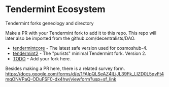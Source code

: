 # Tendermint Ecosystem
Tendermint forks geneology and directory

Make a PR with your Tendermint fork to add it to this repo.
This repo will later also be imported from the github.com/decentralists/DAO.

* [tendermintcore](https://github.com/tendermint/tendermint) - The latest safe version used for cosmoshub-4.
* [tendermint2](https://github.com/tendermint/tendermint2) - The "purists" minimal Tendermint fork. Version 2. 
* [TODO](github.com) - Add your fork here.

Besides making a PR here, there is a related survey form.
https://docs.google.com/forms/d/e/1FAIpQLSeAZ4ILjJL39Fk_LIZD0L5qvFt4mqONVPaQ-ODuFSF0-dx4hw/viewform?usp=sf_link
